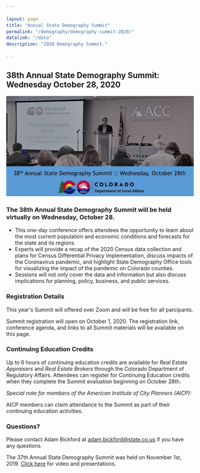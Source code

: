 ```yaml
---

layout: page
title: "Annual State Demography Summit"
permalink: "/demography/demography-summit-2020/"
datalink: "/data"
description: "2020 Demography Summit."

---
```

## 38th Annual State Demography Summit: Wednesday October 28, 2020

<div style="text-align:center"><img src ="../../images/summit2020.jpg" height="30%"/></div>

### The 38th Annual State Demography Summit will be held virtually on Wednesday, October 28.

- This one-day conference offers attendees the opportunity to learn about the most current population and economic conditions and forecasts for the state and its regions.  
 - Experts will provide a recap of the 2020 Census data collection and plans for Census Differential Privacy implementation, discuss impacts of the Coronavirus pandemic, and highlight State Demography Office tools for visualizing the impact of the pandemic on Colorado counties.
- Sessions will not only cover the data and information but also discuss implications for planning, policy, business, and public services. 

### Registration Details 

This year's Summit will offered over Zoom and will be free for all parcipants.

Summit registration will open on October 1, 2020.  The registration link, conference agenda, and links to all Summit materials will be available on this page.

### Continuing Education Credits
Up to 6 hours of continuing education credits are available for *Real Estate Appraisers* and *Real Estate Brokers* through the Colorado Department of Regulatory Affairs.
Attendees can register for Continuing Education credits when they complete the Summit evaluation beginning on October 28th.
 
*Special note for members of the American Institute of City Planners (AICP):*

AICP members can claim attendance to the Summit as part of their continuing education activities.

### Questions?
Please contact Adam Bickford at [adam.bickford@state.co.us](mailto:adam.bickford@state.co.us) if you have any questions.

The 37th Annual State Demography Summit was held on November 1st, 2019. [Click here](/demography/publications-and-presentations/#annual-demography-summit-2019) for video and presentations.
